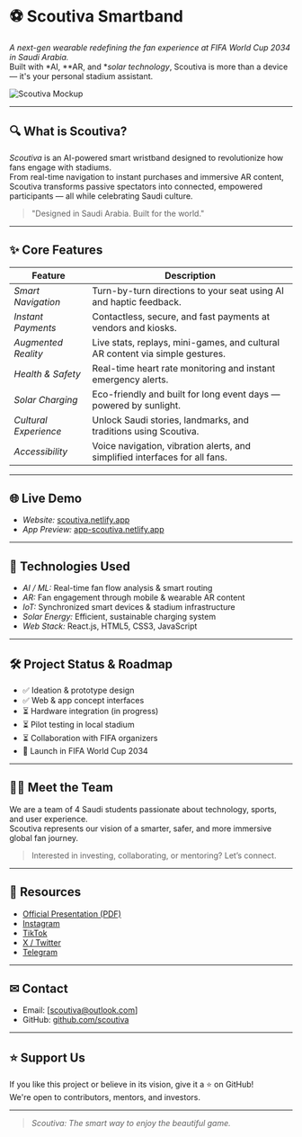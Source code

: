 # ⚽ Scoutiva Smartband

*A next-gen wearable redefining the fan experience at FIFA World Cup 2034 in Saudi Arabia.*  
Built with *AI, **AR, and **solar technology*, Scoutiva is more than a device — it's your personal stadium assistant.

![Scoutiva Mockup]([./scoutiva-band.png](https://i.ibb.co/4RrDWqJ1/ssssssw.jpg))

---

## 🔍 What is Scoutiva?

*Scoutiva* is an AI-powered smart wristband designed to revolutionize how fans engage with stadiums.  
From real-time navigation to instant purchases and immersive AR content, Scoutiva transforms passive spectators into connected, empowered participants — all while celebrating Saudi culture.

> "Designed in Saudi Arabia. Built for the world."

---

## ✨ Core Features

| Feature                | Description                                                                 |
|------------------------|-----------------------------------------------------------------------------|
| *Smart Navigation*   | Turn-by-turn directions to your seat using AI and haptic feedback.          |
| *Instant Payments*   | Contactless, secure, and fast payments at vendors and kiosks.               |
| *Augmented Reality*  | Live stats, replays, mini-games, and cultural AR content via simple gestures. |
| *Health & Safety*    | Real-time heart rate monitoring and instant emergency alerts.               |
| *Solar Charging*     | Eco-friendly and built for long event days — powered by sunlight.           |
| *Cultural Experience*| Unlock Saudi stories, landmarks, and traditions using Scoutiva.             |
| *Accessibility*      | Voice navigation, vibration alerts, and simplified interfaces for all fans. |

---

## 🌐 Live Demo

- *Website:* [scoutiva.netlify.app](https://scoutiva.netlify.app)
- *App Preview:* [app-scoutiva.netlify.app](https://app-scoutiva.netlify.app)

---

## 🧠 Technologies Used

- *AI / ML:* Real-time fan flow analysis & smart routing
- *AR:* Fan engagement through mobile & wearable AR content
- *IoT:* Synchronized smart devices & stadium infrastructure
- *Solar Energy:* Efficient, sustainable charging system
- *Web Stack:* React.js, HTML5, CSS3, JavaScript

---

## 🛠 Project Status & Roadmap

- ✅ Ideation & prototype design  
- ✅ Web & app concept interfaces  
- ⏳ Hardware integration (in progress)  
- ⏳ Pilot testing in local stadium  
- ⏳ Collaboration with FIFA organizers  
- 🚀 Launch in FIFA World Cup 2034

---

## 🧑‍💻 Meet the Team

We are a team of 4 Saudi students passionate about technology, sports, and user experience.  
Scoutiva represents our vision of a smarter, safer, and more immersive global fan journey.

> Interested in investing, collaborating, or mentoring? Let’s connect.

---

## 📂 Resources

- [Official Presentation (PDF)](presentation/Scoutiva_Pitch_Deck.pdf)  
- [Instagram](https://www.instagram.com/scoutiva_sa)  
- [TikTok](https://www.tiktok.com/@scoutiva_sa)  
- [X / Twitter](https://x.com/scoutiva_sa)  
- [Telegram](https://t.me/scoutiva_sa)

---

## ✉ Contact

- Email: [scoutiva@outlook.com]  
- GitHub: [github.com/scoutiva](https://github.com/scoutiva)

---

## ⭐ Support Us

If you like this project or believe in its vision, give it a ⭐ on GitHub!  
We're open to contributors, mentors, and investors.

---

> *Scoutiva: The smart way to enjoy the beautiful game.*
